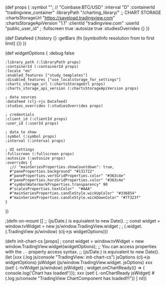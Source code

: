 
(def props {
  		:symbol ""; // "Coinbase:BTC/USD"
  		:interval "D"
  		:containerId "tradingview_container"
  		:libraryPath "/charting_library/"
      ;; CHART STORAGE
  		:chartsStorageUrl "https://saveload.tradingview.com"
  		:chartsStorageApiVersion "1.1"
  		:clientId "tradingview.com"
  		:userId "public_user_id"
      ;
  		:fullscreen true
  		:autosize true
  		:studiesOverrides {}
  	})


(def Datafeed
  {:history {}
   :getBars (fn [symbolInfo resolution from to first limit] {})
  })

(def widgetOptions {
    :debug false

    :library_path (:libraryPath props)
    :containerId (:containerId props)
    :locale "en"
    :enabled_features ["study_templates"]
    :disabled_features ["use_localstorage_for_settings"]
    :charts_storage_url (:chartsStorageUrl props)
    :charts_storage_api_version (:chartsStorageApiVersion props)

    ; data sources
    :datafeed (clj->js Datafeed)
    :studies_overrides (:studiesOverrides props)

    ; credentials
    :client_id (:clientId props)
    :user_id (:userId props)

    ; data to show
    :symbol (:symbol props)
    :interval (:interval props)

    ; UI settings
    :fullscreen (:fullscreen props)
    :autosize (:autosize props)
    :overrides {
      ;// "mainSeriesProperties.showCountdown": true,
      #"paneProperties.background" "#131722"
      #"paneProperties.vertGridProperties.color" "#363c4e"
      #"paneProperties.horzGridProperties.color" "#363c4e"
      #"symbolWatermarkProperties.transparency" 90
      #"scalesProperties.textColor"  "#AAA"
      #"mainSeriesProperties.candleStyle.wickUpColor" "#336854"
      #"mainSeriesProperties.candleStyle.wickDownColor" "#7f323f"
    }
  })

;(defn on-mount []
  ;; (js/Date.) is equivalent to new Date().
  ;;  const widget = window.tvWidget = new js/window.TradingView.widget ;
;  (.widget. (.TradingView js/window) (clj->js widgetOptions)))



(defn init-chart-cs [props]
  ; const widget = window.tvWidget = new window.TradingView.widget(widgetOptions);
  ;; You can access properties with the `.-` property access syntax.
  ;; (js/Date.) is equivalent to new Date().
  (let [xxx (.log js/console "TradingView: init-chart-cs")
        jsOptions (clj->js widgetOptions)
        jsWidget (js/window.TradingView.widget. jsOptions)
        xxx (set! (.-tvWidget js/window) jsWidget)
        ; widget.onChartReady(() => {	console.log('Chart has loaded!')});
        xxx (set! (.-onChartReady jsWidget) #(.log js/console "TradingView ChartComponent has loaded!!!"))
        ]
      nil))
